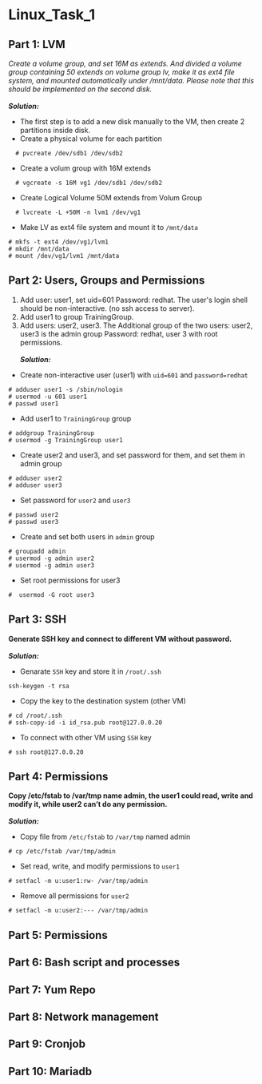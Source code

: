 # Linux_Task_1
## Part 1: LVM
_Create a volume group, and set 16M as extends. And divided a volume group containing 50 extends on
volume group lv, make it as ext4 file system, and mounted automatically under /mnt/data. Please
note that this should be implemented on the second disk._
<br><br>
***Solution:***
* The first step is to add a new disk manually to the VM, then create 2 partitions inside disk.
* Create a physical volume for each partition
```
  # pvcreate /dev/sdb1 /dev/sdb2
```

* Create a volum group with 16M extends
```
  # vgcreate -s 16M vg1 /dev/sdb1 /dev/sdb2
```

* Create Logical Volume 50M extends from Volum Group
```
  # lvcreate -L +50M -n lvm1 /dev/vg1
```

* Make LV as ext4 file system and mount it to `/mnt/data`
```
# mkfs -t ext4 /dev/vg1/lvm1 
# mkdir /mnt/data
# mount /dev/vg1/lvm1 /mnt/data 
```







## Part 2: Users, Groups and Permissions

1. Add user: user1, set uid=601 Password: redhat. The user's login shell should be non-interactive. (no ssh access to server).
2. Add user1 to group TrainingGroup.
3. Add users: user2, user3. The Additional group of the two users: user2, user3 is the admin group Password: redhat, user 3 with root permissions.
<br><br>
***Solution:***
* Create non-interactive user (user1) with `uid=601` and `password=redhat`
```
# adduser user1 -s /sbin/nologin
# usermod -u 601 user1
# passwd user1
```
* Add user1 to `TrainingGroup` group
```
# addgroup TrainingGroup
# usermod -g TrainingGroup user1
```

* Create user2 and user3, and set password for them, and set them in admin group
```
# adduser user2
# adduser user3
```
* Set password for `user2` and `user3`
```
# passwd user2
# passwd user3
```
* Create and set both users in `admin` group
```
# groupadd admin
# usermod -g admin user2
# usermod -g admin user3
```

* Set root permissions for user3
```
#  usermod -G root user3
```






## Part 3: SSH
__Generate SSH key and connect to different VM without password.__
<br><br>
***Solution:***
* Genarate `SSH` key and store it in `/root/.ssh`
```
ssh-keygen -t rsa
```
* Copy the key to the destination system (other VM)
```
# cd /root/.ssh
# ssh-copy-id -i id_rsa.pub root@127.0.0.20
```
* To connect with other VM using `SSH` key
```
# ssh root@127.0.0.20
```





## Part 4: Permissions
__Copy /etc/fstab to /var/tmp name admin, the user1 could read, write and modify it, while user2 can’t do
any permission.__
<br><br>
***Solution:***
* Copy file from `/etc/fstab` to `/var/tmp` named admin
```
# cp /etc/fstab /var/tmp/admin
```
* Set read, write, and modify permissions to `user1`
```
# setfacl -m u:user1:rw- /var/tmp/admin
```
* Remove all permissions for `user2`
```
# setfacl -m u:user2:--- /var/tmp/admin
```




## Part 5: Permissions

## Part 6: Bash script and processes

## Part 7: Yum Repo

## Part 8: Network management

## Part 9: Cronjob

## Part 10: Mariadb
